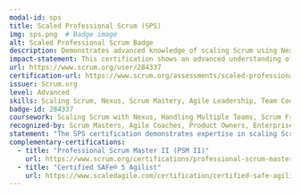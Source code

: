 ```yaml
---
modal-id: sps
title: Scaled Professional Scrum (SPS)
img: sps.png  # Badge image
alt: Scaled Professional Scrum Badge
description: Demonstrates advanced knowledge of scaling Scrum using Nexus.
impact-statement: This certification shows an advanced understanding of scaling Scrum practices to large teams or multiple teams, ensuring effective collaboration and delivery.
url: https://www.scrum.org/user/284337
certification-url: https://www.scrum.org/assessments/scaled-professional-scrum-certification  # Link to official certification page
issuer: Scrum.org
level: Advanced
skills: Scaling Scrum, Nexus, Scrum Mastery, Agile Leadership, Team Coordination, Multi-team Collaboration
badge-id: 284337
coursework: Scaling Scrum with Nexus, Handling Multiple Teams, Scrum Framework, Facilitating Multi-team Collaboration
recognized-by: Scrum Masters, Agile Coaches, Product Owners, Enterprise Agile Leaders
statement: "The SPS certification demonstrates expertise in scaling Scrum and is essential for Scrum Masters or Agile Coaches working with large-scale agile transformations."
complementary-certifications:
  - title: "Professional Scrum Master II (PSM II)"
    url: https://www.scrum.org/certifications/professional-scrum-master-ii
  - title: "Certified SAFe® 5 Agilist"
    url: https://www.scaledagile.com/certification/certified-safe-agilist/
---
```

